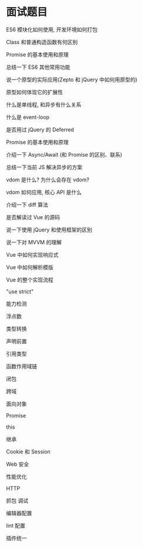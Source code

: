 # 面试题目

ES6 模块化如何使用, 开发环境如何打包

Class 和普通构造函数有何区别

Promise 的基本使用和原理

总结一下 ES6 其他常用功能

说一个原型的实际应用(Zepto 和 jQuery 中如何用原型的)

原型如何体现它的扩展性

什么是单线程, 和异步有什么关系

什么是 event-loop

是否用过 jQuery 的 Deferred

Promise 的基本使用和原理

介绍一下 Async/Await (和 Promise 的区别、联系)

总结一下当前 JS 解决异步的方案

vdom 是什么? 为什么会存在 vdom?

vdom 如何应用, 核心 API 是什么

介绍一下 diff 算法

是否解读过 Vue 的源码

说一下使用 jQuery 和使用框架的区别

说一下对 MVVM 的理解

Vue 中如何实现响应式

Vue 中如何解析模版

Vue 的整个实现流程






























"use strict"

能力检测

浮点数

类型转换

声明前置

引用类型

函数作用域链

闭包

跨域

面向对象

Promise

this

继承

Cookie 和 Session

Web 安全

性能优化

HTTP

抓包 调试

编辑器配置

lint 配置

插件统一
